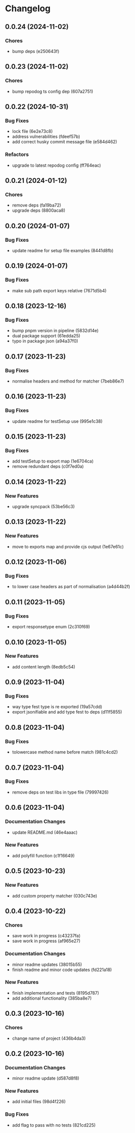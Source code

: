 # Changelog

## 0.0.24 (2024-11-02)

### Chores

* bump deps (e250643f)

## 0.0.23 (2024-11-02)

### Chores

* bump repodog ts config dep (607a2751)

## 0.0.22 (2024-10-31)

### Bug Fixes

* lock file (6e2e73c8)
* address vulnerabilities (fdeef57b)
* add correct husky commit message file (e584d462)

### Refactors

* upgrade to latest repodog config (ff764eac)

## 0.0.21 (2024-01-12)

### Chores

* remove deps (fa19ba72)
* upgrade deps (8800aca8)

## 0.0.20 (2024-01-07)

### Bug Fixes

* update readme for setup file examples (8441d8fb)

## 0.0.19 (2024-01-07)

### Bug Fixes

* make sub path export keys relative (7671d5b4)

## 0.0.18 (2023-12-16)

### Bug Fixes

* bump pnpm version in pipeline (5832d14e)
* dual package support (61edda25)
* typo in package json (a94a37f0)

## 0.0.17 (2023-11-23)

### Bug Fixes

* normalise headers and method for matcher (7beb86e7)

## 0.0.16 (2023-11-23)

### Bug Fixes

* update readme for testSetup use (995e1c38)

## 0.0.15 (2023-11-23)

### Bug Fixes

* add testSetup to export map (1e6704ca)
* remove redundant deps (c0f7ed0a)

## 0.0.14 (2023-11-22)

### New Features

* upgrade syncpack (53be56c3)

## 0.0.13 (2023-11-22)

### New Features

* move to exports map and provide cjs output (1e67e61c)

## 0.0.12 (2023-11-06)

### Bug Fixes

* to lower case headers as part of normalisation (a4d44b2f)

## 0.0.11 (2023-11-05)

### Bug Fixes

* export responsetype enum (2c310f69)

## 0.0.10 (2023-11-05)

### New Features

* add content length (8edb5c54)

## 0.0.9 (2023-11-04)

### Bug Fixes

* way type fest type is re exported (19a57cdd)
* export jsonifiable and add type fest to deps (d11f5855)

## 0.0.8 (2023-11-04)

### Bug Fixes

* tolowercase method name before match (981c4cd2)

## 0.0.7 (2023-11-04)

### Bug Fixes

* remove deps on test libs in type file (79997426)

## 0.0.6 (2023-11-04)

### Documentation Changes

* update README.md (46e4aaac)

### New Features

* add polyfill function (c1f16649)

## 0.0.5 (2023-10-23)

### New Features

* add custom property matcher (030c743e)

## 0.0.4 (2023-10-22)

### Chores

* save work in progress (c43237fa)
* save work in progress (af965e27)

### Documentation Changes

* minor readme updates (38015b55)
* finish readme and minor code updates (fd221a18)

### New Features

* finish implementation and tests (8195d787)
* add additional functionality (385ba8e7)

## 0.0.3 (2023-10-16)

### Chores

* change name of project (436b4da3)

## 0.0.2 (2023-10-16)

### Documentation Changes

* minor readme update (d587d8f8)

### New Features

* add initial files (98d4f226)

### Bug Fixes

* add flag to pass with no tests (821cd225)
